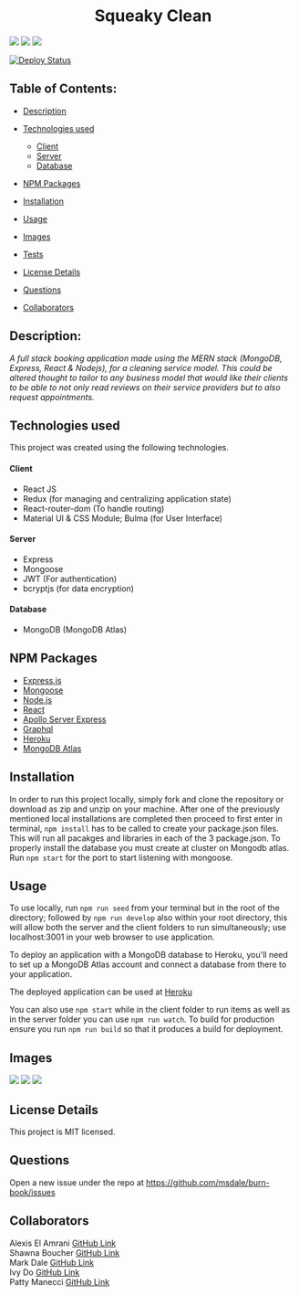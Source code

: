 <h1 align="center">Squeaky Clean</h1> 

![](https://img.shields.io/badge/Database-MongoDB-yellow?style=flat-square&logo=mongoDB) ![](https://img.shields.io/badge/npm%20package-express-orange?style=flat-square&logo=npm) ![](https://img.shields.io/badge/npm%20package-mongoose-cyan?style=flat-square&logo=npm) 

  
  <a href="https://github.com/justinmahar/react-build-status-badge/actions?query=workflow%3ADeploy">
    <img src="https://github.com/justinmahar/react-build-status-badge/workflows/Deploy/badge.svg" alt="Deploy Status"/>
  </a>


## Table of Contents:  
* [Description](#Description)
* [Technologies used](#technologies-used)

    - [Client](#client)
     - [Server](#server)
    - [Database](#database)    

* [NPM Packages](#npm-packages)  
* [Installation](#Installation) 
* [Usage](#Usage)          
* [Images](#Images)   
* [Tests](#Tests)  
* [License Details](#License-Details)    
* [Questions](#Questions) 
* [Collaborators](#Collaborators)

## Description:
*A full stack booking application made using the MERN stack (MongoDB, Express, React & Nodejs), for a cleaning service model. This could be altered thought to tailor to any business model that would like their clients to be able to not only read reviews on their service providers but to also request appointments.*

## Technologies used
This project was created using the following technologies.

#### Client

- React JS
- Redux (for managing and centralizing application state)
- React-router-dom (To handle routing)  
- Material UI & CSS Module; Bulma (for User Interface)

#### Server

- Express
- Mongoose
- JWT (For authentication)
- bcryptjs (for data encryption)

#### Database
- MongoDB (MongoDB Atlas)

## NPM Packages
- [Express.js](https://www.npmjs.com/package/express)  
- [Mongoose](https://www.npmjs.com/package/mongoose)
- [Node.js](https://www.npmjs.com/package/node)
- [React](https://www.npmjs.com/package/react)
- [Apollo Server Express](https://www.npmjs.com/package/apollo-server-express)
- [Graphql](https://www.npmjs.com/package/graphql)
- [Heroku](https://www.heroku.com/)
- [MongoDB Atlas](https://www.mongodb.com/)

## Installation
In order to run this project locally, simply fork and clone the repository or download as zip and unzip on your machine.
After one of the previously mentioned local installations are completed then proceed to first enter in terminal, `npm install` has to be called to create your package.json files. This will run all pacakges and libraries in each of the 3 package.json. To properly install the database you must create at cluster on Mongodb atlas. Run `npm start` for the port to start listening with mongoose. 

## Usage
To use locally, run  `npm run seed` from your terminal but in the root of the directory; followed by `npm run develop` also within your root directory, this will allow both the server and the client folders to run simultaneously; use localhost:3001 in your web browser to use application.

To deploy an application with a MongoDB database to Heroku, you'll need to set up a MongoDB Atlas account and connect a database from there to your application.

The deployed application can be used at [Heroku](https://sparkling-spaces.herokuapp.com/) 

You can also use `npm start` while in the client folder to run items as well as in the server folder you can use `npm run watch`. To build for production ensure you run `npm run build` so that it produces a build for deployment. 

## Images
<img src="https://github.com/msdale/burn-book/blob/feature/alexis3/client/public/Homepage.png">      
<img src="https://github.com/msdale/burn-book/blob/feature/alexis3/client/public/UserDashboard.png">
<img src="https://github.com/msdale/burn-book/blob/feature/alexis3/client/public/Maid%20List.png">

## License Details 
This project is MIT licensed.

## Questions
Open a new issue under the repo at https://github.com/msdale/burn-book/issues

## Collaborators
Alexis El Amrani [GitHub Link](https://github.com/alexisn84)  
Shawna Boucher [GitHub Link](https://github.com/sboucher2011)  
Mark Dale [GitHub Link](https://github.com/msdale)  
Ivy Do [GitHub Link](https://github.com/ivydo)  
Patty Manecci [GitHub Link](https://github.com/PManecci)
